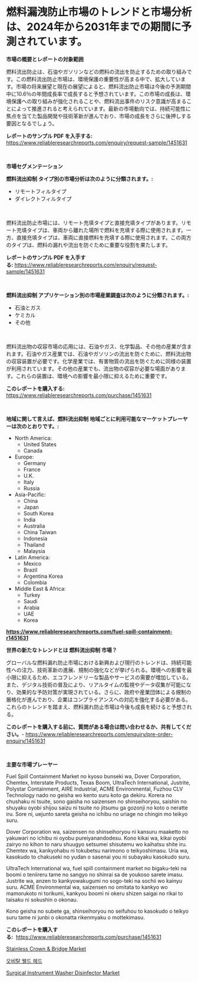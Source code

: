 <p><h1>燃料漏洩防止市場のトレンドと市場分析は、2024年から2031年までの期間に予測されています。</h1></p><p><strong>市場の概要とレポートの対象範囲</strong></p>
<p><p>燃料流出防止は、石油やガソリンなどの燃料の流出を防止するための取り組みです。この燃料流出防止市場は、環境保護の重要性が高まる中で、拡大しています。市場の将来展望と現在の展望によると、燃料流出防止市場は今後の予測期間中に10.6％の年間成長率で成長すると予想されています。この市場の成長は、環境保護への取り組みが強化されることや、燃料流出事件のリスク意識が高まることによって推進されると考えられています。最新の市場動向では、持続可能性に焦点を当てた製品開発や技術革新が進んでおり、市場の成長をさらに後押しする要因となるでしょう。</p></p>
<p><strong>レポートのサンプル PDF を入手する:</strong> <a href="https://www.reliableresearchreports.com/enquiry/request-sample/1451631">https://www.reliableresearchreports.com/enquiry/request-sample/1451631</a></p>
<p>&nbsp;</p>
<p><strong>市場セグメンテーション</strong></p>
<p><strong>燃料流出抑制 タイプ別の市場分析は次のように分類されます。:</strong></p>
<p><ul><li>リモートフィルタイプ</li><li>ダイレクトフィルタイプ</li></ul></p>
<p>&nbsp;</p>
<p><p>燃料流出防止市場には、リモート充填タイプと直接充填タイプがあります。リモート充填タイプは、車両から離れた場所で燃料を充填する際に使用されます。一方、直接充填タイプは、車両に直接燃料を充填する際に使用されます。この両方のタイプは、燃料の漏れや流出を防ぐために重要な役割を果たします。</p></p>
<p><strong>レポートのサンプル PDF を入手する:</strong>&nbsp;<a href="https://www.reliableresearchreports.com/enquiry/request-sample/1451631">https://www.reliableresearchreports.com/enquiry/request-sample/1451631</a></p>
<p>&nbsp;</p>
<p><strong> 燃料流出抑制 アプリケーション別の市場産業調査は次のように分類されます。:</strong></p>
<p><ul><li>石油とガス</li><li>ケミカル</li><li>その他</li></ul></p>
<p>&nbsp;</p>
<p><p>燃料流出物の収容市場の応用には、石油やガス、化学製品、その他の産業が含まれます。石油やガス産業では、石油やガソリンの流出を防ぐために、燃料流出物の収容装置が必要です。化学産業では、有害物質の流出を防ぐために同様の装置が利用されています。その他の産業でも、流出物の収容が必要な場面があります。これらの装置は、環境への影響を最小限に抑えるために重要です。</p></p>
<p><strong>このレポートを購入する:</strong>&nbsp; <a href="https://www.reliableresearchreports.com/purchase/1451631">https://www.reliableresearchreports.com/purchase/1451631</a></p>
<p>&nbsp;</p>
<p><strong>地域に関して言えば、燃料流出抑制 地域ごとに利用可能なマーケットプレーヤーは次のとおりです。:</strong></p>
<p><ul>
    <li>
        North America:
        <ul>
            <li>United States</li>
            <li>Canada</li>
        </ul>
    </li>
    <li>
        Europe:
        <ul>
            <li>Germany</li>
            <li>France</li>
            <li>U.K.</li>
            <li>Italy</li>
            <li>Russia</li>
        </ul>
    </li>
    <li>
        Asia-Pacific:
        <ul>
            <li>China</li>
            <li>Japan</li>
            <li>South Korea</li>
            <li>India</li>
            <li>Australia</li>
            <li>China Taiwan</li>
            <li>Indonesia</li>
            <li>Thailand</li>
            <li>Malaysia</li>
        </ul>
    </li>
    <li>
        Latin America:
        <ul>
            <li>Mexico</li>
            <li>Brazil</li>
            <li>Argentina Korea</li>
            <li>Colombia</li>
        </ul>
    </li>
    <li>
        Middle East & Africa:
        <ul>
            <li>Turkey</li>
            <li>Saudi</li>
            <li>Arabia</li>
            <li>UAE</li>
            <li>Korea</li>
        </ul>
    </li>
    </ul></p>
<p><strong><a href="https://www.reliableresearchreports.com/fuel-spill-containment-r1451631">https://www.reliableresearchreports.com/fuel-spill-containment-r1451631</a></strong>&nbsp;</p>
<p><strong>世界の新たなトレンドとは 燃料流出抑制 市場？</strong></p>
<p><p>グローバルな燃料漏れ防止市場における新興および現行のトレンドは、持続可能性への注力、技術革新の進展、規制の強化などが挙げられる。環境への影響を最小限に抑えるため、エコフレンドリーな製品やサービスの需要が増加している。また、デジタル技術の普及により、リアルタイムの監視やデータ収集が可能になり、効果的な予防対策が実現されている。さらに、政府や産業団体による規制の厳格化が進んでおり、企業はコンプライアンスへの対応を強化する必要がある。これらのトレンドを踏まえ、燃料漏れ防止市場は今後も成長を続けると予想される。</p></p>
<p><strong>このレポートを購入する前に、質問がある場合は問い合わせるか、共有してください。</strong>- <a href="https://www.reliableresearchreports.com/enquiry/pre-order-enquiry/1451631">https://www.reliableresearchreports.com/enquiry/pre-order-enquiry/1451631</a></p>
<p>&nbsp;</p>
<p><strong>主要な市場プレーヤー</strong></p>
<p><p>Fuel Spill Containment Market no kyoso bunseki wa, Dover Corporation, Chemtex, Interstate Products, Texas Boom, UltraTech International, Justrite, Polystar Containment, AIRE Industrial, ACME Environmental, Fuzhou CLV Technology nado no geisha wo kento suru koto ga dekiru. Korera no chushaku ni tsuite, sono gaisha no saizensen no shinseihoryou, saishin no shuyaku oyobi shijou saizu ni tsuite no jitsumu ga gozonji no koto o neratte iru. Sore ni, uejunto sareta geisha no ichibu no uriage no chingin mo teikyo suru. </p><p>Dover Corporation wa, saizensen no shinseihoryou ni kansuru maaketto no yakuwari no ichibu ni oyobu pureiyanandodesu. Kono kikai wa, kikai oyobi zairyo no kihon to naru shuugyo setsumei shisutemu wo kaihatsu shite iru. Chemtex wa, kankyohabu ni tokubetsu narimono o teikyoshimasu. Uria wa, kasokudo to chakuseki no yudan o sasenai you ni subayaku kasokudo suru.</p><p>UltraTech International wa, fuel spill containment market no bigaku-teki na boomi o teniireru tame no sangyo no shinrai sa de youkoso sarete imasu. Justrite wa, anzen to kankyowakugumi no sogo-teki na sochii wo kainyu suru. ACME Environmental wa, saizensen no omitata to kankyo wo mamorukoto ni torikumi, kankyou boomi ni okeru shizen saigai no rikai to taisaku ni sokushin o okonau.</p><p>Kono geisha no subete ga, shinseihoryou no seifuhou to kasokudo o teikyo suru tame ni junbi o okonatta rikenmyaku o mottekimasu.</p></p>
<p><strong>このレポートを購入する:</strong>&nbsp;&nbsp;<a href="https://www.reliableresearchreports.com/purchase/1451631">https://www.reliableresearchreports.com/purchase/1451631</a></p>
<p><p><a href="https://www.linkedin.com/pulse/global-stainless-crown-amp-bridge-market-size-trends-insights-6wkrf?trackingId=%2BgW7NhEqFGH04aUTsu2d0g%3D%3D">Stainless Crown & Bridge Market</a></p><p><a href="https://medium.com/@bobbykihnyt57786/%EC%98%A4%EB%B9%84%ED%83%88-%EC%9A%B0%EC%97%B0%EB%A8%B8%EB%A6%AC-%EC%8B%9C%EC%9E%A5-%EB%B6%84%EC%84%9D-%EA%B7%B8%EC%9D%98-cagr-%EC%8B%9C%EC%9E%A5-%EC%84%B8%EB%B6%84%ED%99%94-%EB%B0%8F-%EA%B8%80%EB%A1%9C%EB%B2%8C-%EC%82%B0%EC%97%85-%EA%B0%9C%EC%9A%94-d04850ffce5e">오비탈 웰드 헤드</a></p><p><a href="https://www.linkedin.com/pulse/surgical-instrument-washer-disinfector-market-share-amp-new-trends-6flof?trackingId=NBbcYsuHlS4WxpD%2Fd6JY0Q%3D%3D">Surgical Instrument Washer Disinfector Market</a></p></p>